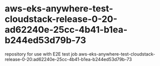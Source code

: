# aws-eks-anywhere-test-cloudstack-release-0-20-ad62240e-25cc-4b41-b1ea-b244ed53d79b-73
repository for use with E2E test job aws-eks-anywhere-test-cloudstack-release-0-20:ad62240e-25cc-4b41-b1ea-b244ed53d79b-73
